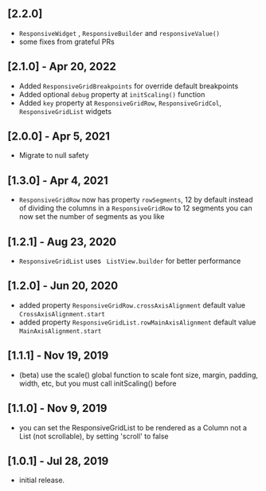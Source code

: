 ## [2.2.0]

* `ResponsiveWidget` , `ResponsiveBuilder` and `responsiveValue()`
* some fixes from grateful PRs

## [2.1.0] - Apr 20, 2022

* Added `ResponsiveGridBreakpoints` for override default breakpoints
* Added optional `debug` property at `initScaling()` function
* Added `key` property at `ResponsiveGridRow`, `ResponsiveGridCol`, `ResponsiveGridList` widgets

## [2.0.0] - Apr 5, 2021

* Migrate to null safety

## [1.3.0] - Apr 4, 2021

* `ResponsiveGridRow` now has property `rowSegments`, 12 by default
instead of dividing the columns in a `ResponsiveGridRow` to 12 segments
you can now set the number of segments as you like

## [1.2.1] - Aug 23, 2020

* `ResponsiveGridList` uses ` ListView.builder` for better performance 

## [1.2.0] - Jun 20, 2020

* added property `ResponsiveGridRow.crossAxisAlignment` default value `CrossAxisAlignment.start`
* added property `ResponsiveGridList.rowMainAxisAlignment` default value `MainAxisAlignment.start`

## [1.1.1] - Nov 19, 2019

* (beta) use the scale() global function to scale font size, margin, padding, width, etc, but you must call initScaling() before

## [1.1.0] - Nov 9, 2019

* you can set the ResponsiveGridList to be rendered as a Column not a List (not scrollable), by setting 'scroll' to false

## [1.0.1] - Jul 28, 2019

* initial release.

